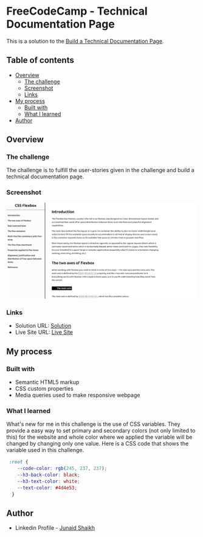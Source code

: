 # FreeCodeCamp - Technical Documentation Page 

This is a solution to the [Build a Technical Documentation Page](https://www.freecodecamp.org/learn/responsive-web-design/responsive-web-design-projects/build-a-technical-documentation-page).  

## Table of contents

- [Overview](#overview)
  - [The challenge](#the-challenge)
  - [Screenshot](#screenshot)
  - [Links](#links)
- [My process](#my-process)
  - [Built with](#built-with)
  - [What I learned](#what-i-learned)
- [Author](#author)

## Overview

### The challenge

The challenge is to fulfill the user-stories given in the challenge and build a technical documentation page.   

### Screenshot

![](./screenshot.png)

### Links

- Solution URL: [Solution](https://github.com/junaidshaikh-js/technical-documentation-page)
- Live Site URL: [Live Site](https://junaidshaikh-js.github.io/technical-documentation-page/)

## My process

### Built with

- Semantic HTML5 markup
- CSS custom properties
- Media queries used to make responsive webpage

### What I learned

What's new for me in this challenge is the use of CSS variables. They provide a easy way to set primary and secondary colors (not only limited to this) for the website and whole color where we applied the variable will be changed by changing only one value. 
Here is a CSS code that shows the variable used in this challenge. 

``` css
 :root {
    --code-color: rgb(245, 237, 237);
    --h3-back-color: black;
    --h3-text-color: white;
    --text-color: #4d4e53;
  }
```


## Author

- Linkedin Profile - [Junaid Shaikh](https://www.linkedin.com/in/junaidshaikhjs/)
